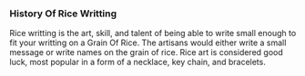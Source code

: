 ### History Of Rice Writting

Rice writting is the art, skill, and talent of being able to write small enough to fit your writting on a Grain Of Rice. The artisans would either write a small message or write names on the grain of rice. Rice art is considered good luck, most popular in a form of a necklace, key chain, and bracelets.               
